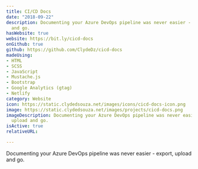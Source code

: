 ```yaml
---
title: CI/CD Docs
date: "2018-09-22"
description: Documenting your Azure DevOps pipeline was never easier - export, upload
  and go.
hasWebsite: true
website: https://bit.ly/cicd-docs
onGithub: true
github: https://github.com/ClydeDz/cicd-docs
madeUsing:
- HTML
- SCSS
- JavaScript
- Mustache.js
- Bootstrap
- Google Analytics (gtag)
- Netlify
category: Website
icon: https://static.clydedsouza.net/images/icons/cicd-docs-icon.png
image: https://static.clydedsouza.net/images/projects/cicd-docs.png
imageDescription: Documenting your Azure DevOps pipeline was never easier - export,
  upload and go.
isActive: true
relativeURL: 

---
```


Documenting your Azure DevOps pipeline was never easier - export, upload and go.

